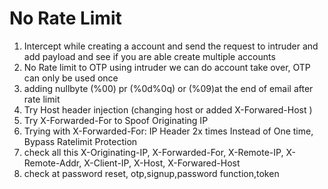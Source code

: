 # No Rate Limit
1. Intercept while creating a account and send the request to intruder and add payload and see if you are able create multiple accounts
2. No Rate limit to OTP using intruder we can do account take over, OTP can only be used once
3. adding nullbyte (%00) pr (%0d%0q) or (%09)at the end of email after rate limit
4. Try Host header injection (changing host or added X-Forwared-Host )
5. Try X-Forwarded-For to Spoof Originating IP 
6. Trying with X-Forwarded-For: IP Header 2x times Instead of One time, Bypass Ratelimit Protection
7. check all this X-Originating-IP, X-Forwarded-For, X-Remote-IP, X-Remote-Addr, X-Client-IP, X-Host, X-Forwared-Host
8. check at password reset, otp,signup,password function,token 